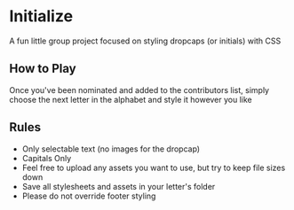 # Initialize
A fun little group project focused on styling dropcaps (or initials) with CSS

## How to Play
Once you've been nominated and added to the contributors list, simply choose the next letter in the alphabet and style it however you like

## Rules
- Only selectable text (no images for the dropcap)
- Capitals Only
- Feel free to upload any assets you want to use, but try to keep file sizes down
- Save all stylesheets and assets in your letter's folder
- Please do not override footer styling
